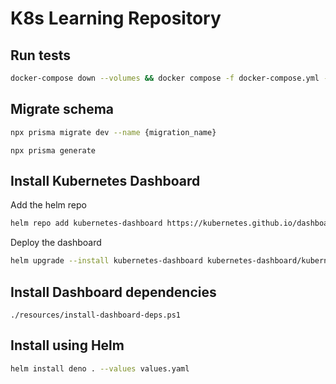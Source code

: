 # K8s Learning Repository

## Run tests

```bash
docker-compose down --volumes && docker compose -f docker-compose.yml -f docker-compose.test.yml up --build --exit-code-from deno-test
```

## Migrate schema

```bash
npx prisma migrate dev --name {migration_name}
```

```
npx prisma generate
```

## Install Kubernetes Dashboard

Add the helm repo

```bash
helm repo add kubernetes-dashboard https://kubernetes.github.io/dashboard/
```

Deploy the dashboard

```bash
helm upgrade --install kubernetes-dashboard kubernetes-dashboard/kubernetes-dashboard --create-namespace --namespace kubernetes-dashboard
```

## Install Dashboard dependencies
```
./resources/install-dashboard-deps.ps1
```

## Install using Helm

```bash
helm install deno . --values values.yaml
```
